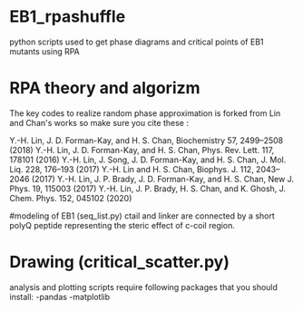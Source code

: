 # EB1_rpashuffle
python scripts used to get phase diagrams and critical points of EB1 mutants using RPA

# RPA theory and algorizm
The key codes to realize random phase approximation is forked from Lin and Chan's works so make sure you cite these :

Y.-H. Lin, J. D. Forman-Kay, and H. S. Chan, Biochemistry 57, 2499–2508 (2018) Y.-H. Lin, J. D. Forman-Kay, and H. S. Chan, Phys. Rev. Lett. 117, 178101 (2016)
Y.-H. Lin, J. Song, J. D. Forman-Kay, and H. S. Chan, J. Mol. Liq. 228, 176–193 (2017)
Y.-H. Lin and H. S. Chan, Biophys. J. 112, 2043–2046 (2017)
Y.-H. Lin, J. P. Brady, J. D. Forman-Kay, and H. S. Chan, New J. Phys. 19, 115003 (2017)
Y.-H. Lin, J. P. Brady, H. S. Chan, and K. Ghosh, J. Chem. Phys. 152, 045102 (2020)

#modeling of EB1 (seq_list.py)
ctail and linker are connected by a short polyQ peptide representing the steric effect of c-coil region.

# Drawing (critical_scatter.py)
analysis and plotting scripts require following packages that you should install:
  -pandas
  -matplotlib
